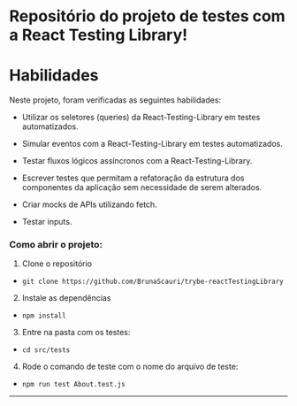 
# Repositório do projeto de testes com a React Testing Library!

# Habilidades

Neste projeto, foram verificadas as seguintes habilidades:

* Utilizar os seletores (queries) da React-Testing-Library em testes automatizados.

* Simular eventos com a React-Testing-Library em testes automatizados.

* Testar fluxos lógicos assíncronos com a React-Testing-Library.

* Escrever testes que permitam a refatoração da estrutura dos componentes da aplicação sem necessidade de serem alterados.

* Criar mocks de APIs utilizando fetch.

* Testar inputs.


### Como abrir o projeto:

1. Clone o repositório
  * `git clone https://github.com/BrunaScauri/trybe-reactTestingLibrary`

2. Instale as dependências
  * `npm install`

3. Entre na pasta com os testes:
  * `cd src/tests`

4. Rode o comando de teste com o nome do arquivo de teste:
  * `npm run test About.test.js`

---